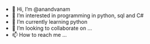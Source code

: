 - 👋 Hi, I’m @anandvanam
- 👀 I’m interested in programming in python, sql and C#
- 🌱 I’m currently learning python
- 💞️ I’m looking to collaborate on ...
- 📫 How to reach me ...

<!---
anandvanam/anandvanam is a ✨ special ✨ repository because its `README.md` (this file) appears on your GitHub profile.
You can click the Preview link to take a look at your changes.
--->
